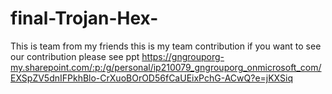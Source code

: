 # final-Trojan-Hex-
This is team from my friends 
this is my team contribution if you want to see our contribution please see ppt
https://gngrouporg-my.sharepoint.com/:p:/g/personal/ip210079_gngrouporg_onmicrosoft_com/EXSpZV5dnIFPkhBlo-CrXuoBOrOD56fCaUEixPchG-ACwQ?e=jKXSiq
